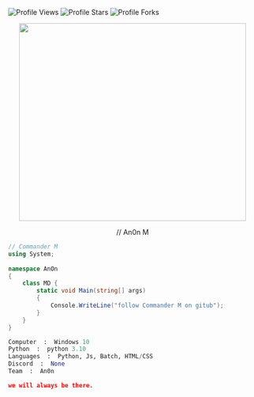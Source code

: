 <img src="https://img.shields.io/badge/dynamic/json?&label=Total%20Views&color=bb2527&style=flat&style=for-the-badge&query=%24.views&url=https://api.github-star-counter.workers.dev/user/Commander-M" alt="Profile Views"></a>
<img src="https://img.shields.io/badge/dynamic/json?&label=Total%20Stars&color=bb2527&style=flat&style=for-the-badge&query=%24.stars&url=https://api.github-star-counter.workers.dev/user/Commander-M" alt="Profile Stars"></a>
<img src="https://img.shields.io/badge/dynamic/json?&label=Total%20Forks&color=bb2527&style=flat&style=for-the-badge&query=%24.forks&url=https://api.github-star-counter.workers.dev/user/Commander-M" alt="Profile Forks"></a>

<p align="center">
  <img width="460" height="400" src="https://upload.wikimedia.org/wikipedia/commons/f/f0/Logo_dedsec_white.png">
</p>

<p align="center">
// An0n M
</p>


```C#
// Commander M
using System;
 
namespace AnOn
{
    class MD {         
        static void Main(string[] args)
        {
            Console.WriteLine("follow Commander M on gitub");
        }
    }
}
```



```python
Computer  :  Windows 10
Python  :  python 3.10
Languages  :  Python, Js, Batch, HTML/CSS
Discord  :  None
Team  :  An0n
```

```json
we will always be there.
```

